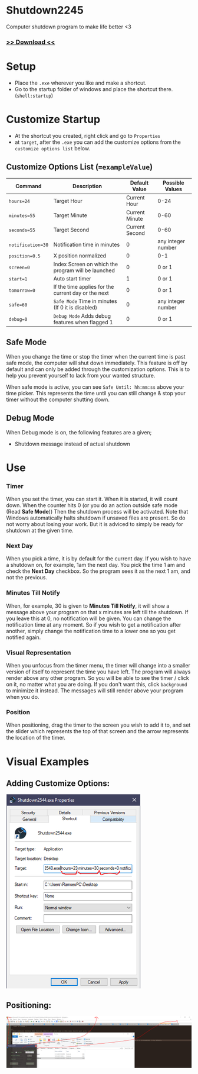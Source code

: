 # Shutdown2245
Computer shutdown program to make life better &lt;3

### [>> Download <<](http://ramsesdiperna.com/FileHosting/Shutdown2455/Shutdown2544.exe)

# Setup
* Place the `.exe` wherever you like and make a shortcut.
* Go to the startup folder of windows and place the shortcut there. (`shell:startup`)

# Customize Startup
* At the shortcut you created, right click and go to `Properties`
* at `target`, after the `.exe` you can add the customize options from the `customize options list` below.

## Customize Options List (`=exampleValue`)

| Command | Description | Default Value | Possible Values |
| --- | --- | --- | --- |
| `hours=24` | Target Hour | Current Hour | 0-24 |
| `minutes=55` | Target Minute | Current Minute | 0-60 |
| `seconds=55` | Target Second | Current Second | 0-60 |
| `notification=30` | Notification time in minutes | 0 | any integer number |
| `position=0.5` | X position normalized | 0 | 0-1 |
| `screen=0` | Index Screen on which the program will be launched | 0 | 0 or 1 |
| `start=1` | Auto start timer | 1 | 0 or 1 |
| `tomorrow=0` | If the time applies for the current day or the next | 0 | 0 or 1 |
| `safe=60` | `Safe Mode` Time in minutes (If 0 it is disabled) | 0 | any integer number |
| `debug=0` | `Debug Mode` Adds debug features when flagged 1 | 0 | 0 or 1 |

## Safe Mode
When you change the time or stop the timer when the current time is past safe mode, the computer will shut down immediately. This feature is off by default and can only be added through the customization options. This is to help you prevent yourself to lack from your wanted structure.

When safe mode is active, you can see `Safe Until: hh:mm:ss` above your time picker. This represents the time until you can still change & stop your timer without the computer shutting down.

## Debug Mode
When Debug mode is on, the following features are a given;
* Shutdown message instead of actual shutdown

# Use
### Timer
When you set the timer, you can start it. When it is started, it will count down. When the counter hits 0 (or you do an action outside safe mode (Read **Safe Mode**)) Then the shutdown process will be activated. Note that Windows automatically halts shutdown if unsaved files are present. So do not worry about losing your work. But it is adviced to simply be ready for shutdown at the given time.

### Next Day
When you pick a time, it is by default for the current day. If you wish to have a shutdown on, for example, 1am the next day. You pick the time 1 am and check the **Next Day** checkbox. So the program sees it as the next 1 am, and not the previous.

### Minutes Till Notify
When, for example, 30 is given to **Minutes Till Notify**, it will show a message above your program on that x minutes are left till the shutdown. If you leave this at 0, no notification will be given. You can change the notification time at any moment. So if you wish to get a notification after another, simply change the notification time to a lower one so you get notified again. 

### Visual Representation
When you unfocus from the timer menu, the timer will change into a smaller version of itself to represent the time you have left. The program will always render above any other program. So you will be able to see the timer / click on it, no matter what you are doing. If you don't want this, click `background` to minimize it instead. The messages will still render above your program when you do.

### Position
When positioning, drag the timer to the screen you wish to add it to, and set the slider which represents the top of that screen and the arrow represents the location of the timer.

# Visual Examples
## Adding Customize Options:
![Customize Options](https://raw.githubusercontent.com/Darkfafi/Shutdown2245/master/resources/screenshots/exampleParameters.png)

## Positioning:
![Positioning](https://raw.githubusercontent.com/Darkfafi/Shutdown2245/master/resources/screenshots/positionExample.png)
